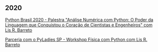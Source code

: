 ## 2020

[Python Brasil 2020 - Palestra "Análise Numérica com Python: O Poder da Linguagem que Conquistou o Coração de Cientistas e Engenheiros" com Lis R. Barreto](https://github.com/lis-r-barreto/Python-Brasil-2020-Analise-Numerica-com-Python)

[Parceria com o PyLadies SP - Workshop Física com Python com Lis R. Barreto](https://github.com/lis-r-barreto/Workshop-Pyladies-SP-Fisica-com-Python)
